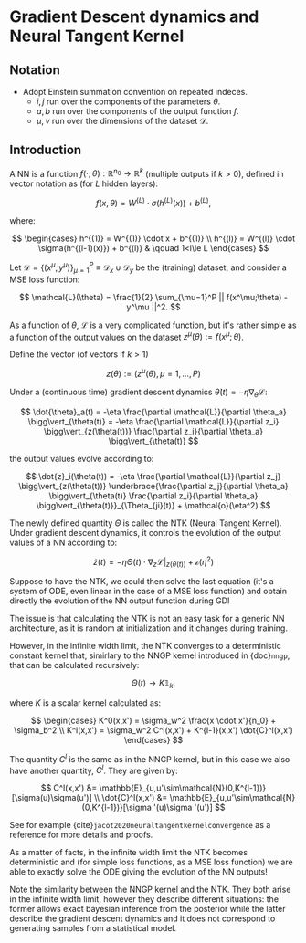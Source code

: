 # Gradient Descent dynamics and Neural Tangent Kernel 

## Notation

- Adopt Einstein summation convention on repeated indeces.
    - $i,j$ run over the components of the parameters $\theta$.
    - $a,b$ run over the components of the output function $f$.
    - $\mu,\nu$ run over the dimensions of the dataset $\mathcal{D}$.


## Introduction

A NN is a function $f(\cdot;\theta):\mathbb{R}^{n_0} \to \mathbb{R}^k$ (multiple outputs if $k>0$), defined in vector notation as (for $L$ hidden layers):

$$
f(x,\theta) = W^{(L)} \cdot \sigma(h^{(L)}(x)) + b^{(L)},
$$

where:

$$
\begin{cases}
h^{(1)} = W^{(1)} \cdot x + b^{(1)} \\
h^{(l)} = W^{(l)} \cdot \sigma(h^{(l-1)(x)}) + b^{(l)} & \qquad 1<l\le L
\end{cases}
$$

Let $\mathcal{D} = \{ (x^\mu, y^\mu) \}_{\mu=1}^P \equiv \mathcal{D}_x \cup \mathcal{D}_y$ be the (training) dataset, and consider a MSE loss function:

$$
\mathcal{L}(\theta) = \frac{1}{2} \sum_{\mu=1}^P || f(x^\mu;\theta) - y^\mu ||^2.
$$

As a function of $\theta$, $\mathcal{L}$ is a very complicated function, but it's rather simple as a function of the output values on the dataset $z^\mu(\theta):=f(x^\mu;\theta)$.

Define the vector (of vectors if $k>1$)

$$
z(\theta) := (z^\mu(\theta), \mu=1,\dots,P)
$$

Under a (continuous time) gradient descent dynamics $\dot{\theta}(t) = -\eta \nabla_\theta \mathcal{L}$:

$$
\dot{\theta}_a(t) = -\eta \frac{\partial \mathcal{L}}{\partial \theta_a} \bigg\vert_{\theta(t)} = -\eta \frac{\partial \mathcal{L}}{\partial z_i} \bigg\vert_{z(\theta(t))} \frac{\partial z_i}{\partial \theta_a} \bigg\vert_{\theta(t)}
$$

the output values evolve according to:

$$
\dot{z}_i(\theta(t)) = -\eta \frac{\partial \mathcal{L}}{\partial z_j} \bigg\vert_{z(\theta(t))} \underbrace{\frac{\partial z_j}{\partial \theta_a} \bigg\vert_{\theta(t)} \frac{\partial z_i}{\partial \theta_a} \bigg\vert_{\theta(t)}}_{\Theta_{ji}(t)} + \mathcal{o}(\eta^2) 
$$

The newly defined quantity $\Theta$ is called the NTK (Neural Tangent Kernel). Under gradient descent dynamics, it controls the evolution of the output values of a NN according to:
 
$$
\dot{z}(t) = -\eta \Theta(t) \cdot \nabla_z \mathcal{L} \bigg\vert_{z(\theta(t))} + \mathcal{o}(\eta^2)
$$

Suppose to have the NTK, we could then solve the last equation (it's a system of ODE, even linear in the case of a MSE loss function) and obtain directly the evolution of the NN output function during GD!

The issue is that calculating the NTK is not an easy task for a generic NN architecture, as it is random at initialization and it changes during training.

However, in the infinite width limit, the NTK converges to a deterministic constant kernel that, simirlary to the NNGP kernel introduced in {doc}`nngp`, that can be calculated recursively:

$$
\Theta(t) \to K \mathbb{1}_{k},
$$

where $K$ is a scalar kernel calculated as:

$$
\begin{cases}
K^0(x,x') = \sigma_w^2 \frac{x \cdot x'}{n_0} + \sigma_b^2 \\
K^l(x,x') = \sigma_w^2 C^l(x,x') + K^{l-1}(x,x') \dot{C}^l(x,x') 
\end{cases}
$$

The quantity $C^l$ is the same as in the NNGP kernel, but in this case we also have another quantity, $\dot{C}^l$. They are given by:

$$
C^l(x,x') &= \mathbb{E}_{u,u'\sim\mathcal{N}(0,K^{l-1})}[\sigma(u)\sigma(u')] \\
\dot{C}^l(x,x') &= \mathbb{E}_{u,u'\sim\mathcal{N}(0,K^{l-1})}[\sigma '(u)\sigma '(u')]
$$

See for example {cite}`jacot2020neuraltangentkernelconvergence` as a reference for more details and proofs.

As a matter of facts, in the infinite width limit the NTK becomes deterministic and (for simple loss functions, as a MSE loss function) we are able to exactly solve the ODE giving the evolution of the NN outputs!

Note the similarity between the NNGP kernel and the NTK. They both arise in the infinite width limit, however they describe different situations: the former allows exact bayesian inference from the posterior while the latter describe the gradient descent dynamics and it does not correspond to generating samples from a statistical model. 